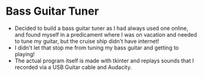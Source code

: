# Bass Guitar Tuner #
- Decided to build a bass guitar tuner as I had always used one online, and found myself in a predicament where I was on vacation and needed to tune my guitar, but the cruise ship didn't have internet! 
- I didn't let that stop me from tuning my bass guitar and getting to playing! 
- The actual program itself is made with tkinter and replays sounds that I recorded via a USB Guitar cable and Audacity.

